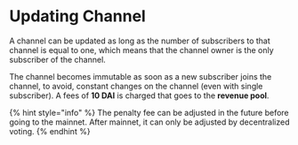 # Updating Channel

A channel can be updated as long as the number of subscribers to that channel is equal to one, which means that the channel owner is the only subscriber of the channel.

The channel becomes immutable as soon as a new subscriber joins the channel, to avoid, constant changes on the channel \(even with single subscriber\). A fees of **10 DAI** is charged that goes to the **revenue pool**.

{% hint style="info" %}
The penalty fee can be adjusted in the future before going to the mainnet. After mainnet, it can only be adjusted by decentralized voting.
{% endhint %}

